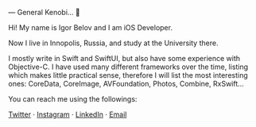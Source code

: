 — General Kenobi… 👾

Hi! My name is Igor Belov and I am iOS Developer.

Now I live in Innopolis, Russia, and study at the University there.

I mostly write in Swift and SwiftUI, but also have some experience with Objective-C. I have used many different frameworks over the time, listing which makes little practical sense, therefore I will list the most interesting ones: CoreData, CoreImage, AVFoundation, Photos, Combine, RxSwift...

You can reach me using the followings:

[Twitter](https://twitter.com/igooor_bb) · [Instagram](https://www.instagram.com/igooor_bb) · [LinkedIn](https://www.linkedin.com/in/igooorbb) · [Email](mailto:igooor.ww@gmail.com)
